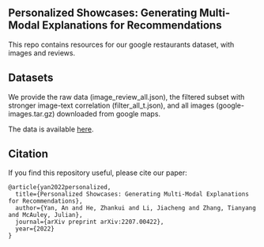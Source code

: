 ## Personalized Showcases: Generating Multi-Modal Explanations for Recommendations

This repo contains resources for our google restaurants dataset, with images and reviews.

## Datasets
We provide the raw data (image_review_all.json), the filtered subset with stronger image-text correlation (filter_all_t.json), and all images (google-images.tar.gz) downloaded from google maps.

The data is available [here](https://drive.google.com/drive/folders/1lMyaUW8VgXEojpjiMMrt-VC5uPeZ3al0?usp=sharing).

## Citation

If you find this repository useful, please cite our paper:

```
@article{yan2022personalized,
  title={Personalized Showcases: Generating Multi-Modal Explanations for Recommendations},
  author={Yan, An and He, Zhankui and Li, Jiacheng and Zhang, Tianyang and McAuley, Julian},
  journal={arXiv preprint arXiv:2207.00422},
  year={2022}
}
```

